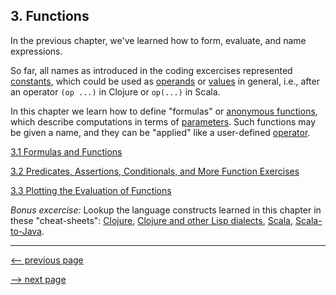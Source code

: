 ## 3. Functions

In the previous chapter, we've learned how to form, evaluate, and name expressions.

So far, all names as introduced in the coding excercises represented
[constants](https://en.wikipedia.org/wiki/Constant_(computer_programming)), which could be used as
[operands](https://en.wikipedia.org/wiki/Operand) or
[values](https://en.wikipedia.org/wiki/Value_(computer_science)) in general, i.e., after an operator `(op ...)` in Clojure or `op(...)` in Scala.

In this chapter we learn how to define "formulas" or
[anonymous functions](https://en.wikipedia.org/wiki/Anonymous_function), which describe computations in terms of
[parameters](https://en.wikipedia.org/wiki/Parameter_(computer_programming)).
Such functions may be given a name, and they can be "applied" like a user-defined
[operator](https://en.wikipedia.org/wiki/Operator_(computer_programming)).
 
[3.1 Formulas and Functions](ch3_1_formulas_and_functions.md)

[3.2 Predicates, Assertions, Conditionals, and More Function Exercises](ch3_2_more_function_exercises.md)

[3.3 Plotting the Evaluation of Functions](ch3_3_plotting_the_evaluation_of_functions.md)

_Bonus excercise:_ Lookup the language constructs learned in this chapter in these "cheat-sheets":
[Clojure](https://clojure.org/api/cheatsheet),
[Clojure and other Lisp dialects](http://hyperpolyglot.org/lisp),
[Scala](https://docs.scala-lang.org/cheatsheets),
[Scala-to-Java](http://rea.tech/java-to-scala-cheatsheet).

------------------

[<-- previous page](ch2_expressions.md)

[--> next page](ch3_1_formulas_and_functions.md)
